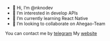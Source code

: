 - 👋 Hi, I’m @nknodev
- 👀 I’m interested in develop APIs
- 🌱 I’m currently learning React Native
- 💞️ I’m looking to collaborate on Ahegao-Team


You can contact me by [telegram](https://t.me/partyplaygo)
My [website](https://nkno.site)
